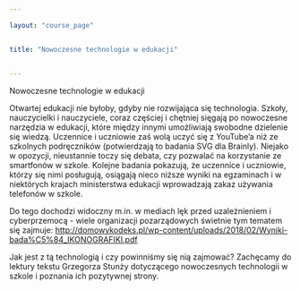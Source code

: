 ```yaml
---

layout: "course_page"


title: "Nowoczesne technologie w edukacji"


---
```


<div class="text-center screen-title">
Nowoczesne technologie w edukacji
</div>


<p>Otwartej edukacji nie byłoby, gdyby nie rozwijająca się technologia. Szkoły, nauczycielki i nauczyciele, coraz częściej i chętniej sięgają po nowoczesne narzędzia w edukacji, które między innymi umożliwiają swobodne dzielenie się wiedzą. Uczennice i uczniowie zaś wolą uczyć się z YouTube’a niż ze szkolnych podręczników (potwierdzają to badania SVG dla Brainly). Niejako w opozycji, nieustannie toczy się debata, czy pozwalać na korzystanie ze smartfonów w szkole. Kolejne badania pokazują, że uczennice i uczniowie, którzy się nimi posługują, osiągają nieco niższe wyniki na egzaminach i w niektórych krajach ministerstwa edukacji wprowadzają zakaz używania telefonów w szkole.<p/>

<p>Do tego dochodzi widoczny m.in. w mediach lęk przed uzależnieniem i cyberprzemocą - wiele organizacji pozarządowych świetnie tym tematem się zajmuje: <a class="content-link" href="http://domowykodeks.pl/wp-content/uploads/2018/02/Wyniki-bada%C5%84_IKONOGRAFIKI.pdf">http://domowykodeks.pl/wp-content/uploads/2018/02/Wyniki-bada%C5%84_IKONOGRAFIKI.pdf</a>
<p/>


<p>Jak jest z tą technologią i czy powinniśmy się nią zajmować? Zachęcamy do lektury tekstu Grzegorza Stunży dotyczącego nowoczesnych technologii w szkole i poznania ich pozytywnej strony. <p/>
